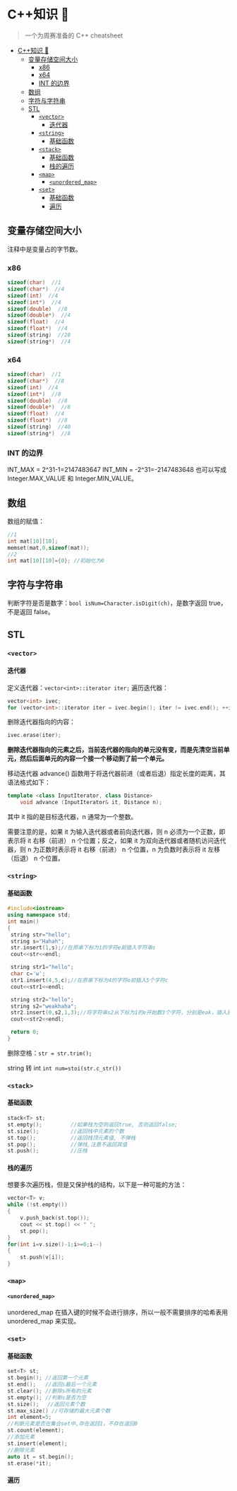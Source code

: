 # C++知识 🤭

> 一个为周赛准备的 C++ cheatsheet

- [C++知识 🤭](#c知识-)
  - [变量存储空间大小](#变量存储空间大小)
    - [x86](#x86)
    - [x64](#x64)
    - [INT 的边界](#int-的边界)
  - [数组](#数组)
  - [字符与字符串](#字符与字符串)
  - [STL](#stl)
    - [`<vector>`](#vector)
      - [迭代器](#迭代器)
    - [`<string>`](#string)
      - [基础函数](#基础函数)
    - [`<stack>`](#stack)
      - [基础函数](#基础函数-1)
      - [栈的遍历](#栈的遍历)
    - [`<map>`](#map)
      - [`<unordered_map>`](#unordered_map)
    - [`<set>`](#set)
      - [基础函数](#基础函数-2)
      - [遍历](#遍历)

## 变量存储空间大小

注释中是变量占的字节数。

### x86

```c++
sizeof(char)  //1
sizeof(char*)  //4
sizeof(int)  //4
sizeof(int*)  //4
sizeof(double)  //8
sizeof(double*)  //4
sizeof(float)  //4
sizeof(float*)  //4
sizeof(string)  //28
sizeof(string*)  //4
```

### x64

```c++
sizeof(char)  //1
sizeof(char*)  //8
sizeof(int)  //4
sizeof(int*)  //8
sizeof(double)  //8
sizeof(double*)  //8
sizeof(float)  //4
sizeof(float*)  //8
sizeof(string)  //40
sizeof(string*)  //8
```

### INT 的边界

INT_MAX = 2^31-1=2147483647
INT_MIN = -2^31=-2147483648
也可以写成 Integer.MAX_VALUE 和 Integer.MIN_VALUE。

## 数组

数组的赋值：

```c++
//1
int mat[10][10];
memset(mat,0,sizeof(mat));
//2
int mat[10][10]={0}; //初始化为0
```

## 字符与字符串

判断字符是否是数字：`bool isNum=Character.isDigit(ch)`，是数字返回 true，不是返回 false。

## STL

### `<vector>`

#### 迭代器

定义迭代器：`vector<int>::iterator iter;`
遍历迭代器：

```c++
vector<int> ivec;
for (vector<int>::iterator iter = ivec.begin(); iter != ivec.end(); ++iter)
```

删除迭代器指向的内容：

```c++
ivec.erase(iter);
```

**删除迭代器指向的元素之后，当前迭代器的指向的单元没有变，而是先清空当前单元，然后后面单元的内容一个接一个移动到了前一个单元。**

移动迭代器
advance() 函数用于将迭代器前进（或者后退）指定长度的距离，其语法格式如下：

```c++
template <class InputIterator, class Distance>
    void advance (InputIterator& it, Distance n);
```

其中 it 指的是目标迭代器，n 通常为一个整数。

需要注意的是，如果 it 为输入迭代器或者前向迭代器，则 n 必须为一个正数，即表示将 it 右移（前进） n 个位置；反之，如果 it 为双向迭代器或者随机访问迭代器，则 n 为正数时表示将 it 右移（前进） n 个位置，n 为负数时表示将 it 左移（后退） n 个位置。

### `<string>`

#### 基础函数

```c++
#include<iostream>
using namespace std;
int main()
{
 string str="hello";
 string s="Hahah";
 str.insert(1,s);//在原串下标为1的字符e前插入字符串s
 cout<<str<<endl;

 string str1="hello";
 char c='w';
 str1.insert(4,5,c);//在原串下标为4的字符o前插入5个字符c
 cout<<str1<<endl;

 string str2="hello";
 string s2="weakhaha";
 str2.insert(0,s2,1,3);//将字符串s2从下标为1的e开始数3个字符，分别是eak，插入原串的下标为0的字符h前
 cout<<str2<<endl;

 return 0;
}
```

删除空格：`str = str.trim();`




string 转 int `int num=stoi(str.c_str())`


### `<stack>`

#### 基础函数

```c++
stack<T> st;
st.empty();         //如果栈为空则返回true, 否则返回false;
st.size();          //返回栈中元素的个数
st.top();           //返回栈顶元素值, 不弹栈
st.pop();           //弹栈,注意不返回其值
st.push();          //压栈
```

#### 栈的遍历

想要多次遍历栈，但是又保护栈的结构，以下是一种可能的方法：

```c++
vector<T> v;
while (!st.empty())
{
    v.push_back(st.top());
    cout << st.top() << " ";
    st.pop();
}
for(int i=v.size()-1;i>=0;i--)
{
    st.push(v[i]);
}

```

### `<map>`

#### `<unordered_map>`

unordered_map 在插入键的时候不会进行排序，所以一般不需要排序的哈希表用 unordered_map 来实现。

### `<set>`

#### 基础函数

```c++
set<T> st;
st.begin(); //返回第一个元素
st.end();   //返回s最后一个元素
st.clear(); //删除s所有的元素
st.empty(); //判断s是否为空
st.size(); 　//返回元素个数
st.max_size() //可存储的最大元素个数
int element=5;
//判断元素是否在集合set中,存在返回1，不存在返回0
st.count(element);
//添加元素
st.insert(element);
//删除元素
auto it = st.begin();
st.erase(*it);

```

#### 遍历
